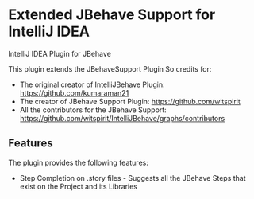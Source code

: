 Extended JBehave Support for IntelliJ IDEA
=================================

IntelliJ IDEA Plugin for JBehave

This plugin extends the JBehaveSupport Plugin
So credits for: 
* The original creator of IntelliJBehave Plugin: https://github.com/kumaraman21
* The creator of JBehave Support Plugin: https://github.com/witspirit
* All the contributors for the JBehave Support: https://github.com/witspirit/IntelliJBehave/graphs/contributors


Features
--------
The plugin provides the following features:
* Step Completion on .story files - Suggests all the JBehave Steps that exist on the Project and its Libraries